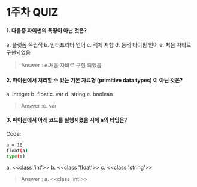 
# 1주차 QUIZ

#### 1. 다음중 파이썬의 특징이 아닌 것은? 
a. 플랫폼 독립적
b. 인터프리터 언어
c. 객체 지향
d. 동적 타이핑 언어
e. 처음 자바로 구현되었음

> Answer : e.처음 자바로 구현 되었음 


#### 2. 파이썬에서 처리할 수 있는 기본 자료형 (primitive data types) 이 아닌 것은?
a. integer
b. float
c. var
d. string
e. boolean

> Answer :c. var

#### 3. 파이썬에서 아래 코드를 실행시켰을 시에 a의 타입은?
Code:

```sh
a = 10
float(a)
type(a)
```
a. <<class 'int'>>
b. <<class 'float'>>
c. <<class 'string'>>

> Answer : a. <<class 'int'>>

